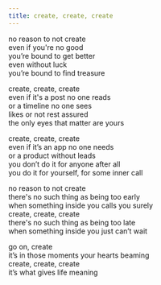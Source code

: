 ```yaml
---
title: create, create, create
---
```


no reason to not create <br>
even if you're no good <br>
you’re bound to get better <br>
even without luck <br> 
you’re bound to find treasure <br> 

create, create, create <br>
even if it's a post no one reads <br>
or a timeline no one sees <br>
likes or not rest assured <br>
the only eyes that matter are yours <br>

create, create, create <br>
even if it’s an app no one needs <br>
or a product without leads <br> 
you don’t do it for anyone after all <br>
you do it for yourself, for some inner call <br> 

no reason to not create <br> 
there's no such thing as being too early <br>
when something inside you calls you surely <br>
create, create, create <br> 
there's no such thing as being too late <br> 
when something inside you just can’t wait <br>

go on, create <br>
it’s in those moments your hearts beaming <br>
create, create, create <br> 
it’s what gives life meaning <br> 
